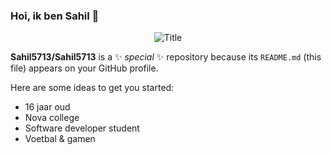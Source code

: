 ### Hoi, ik ben Sahil 👋

<div align="center">
  <img src="https://readme-typing-svg.herokuapp.com?font=Architects+Daughter&color=%2338C2FF&size=50&center=true&vCenter=true&height=60&width=600&lines=Heyyy!+I'm+Shourya+%3C3;TN+is+me!!!;Welcome+to+my+profile!" alt="Title"></img>
</div>

**Sahil5713/Sahil5713** is a ✨ _special_ ✨ repository because its `README.md` (this file) appears on your GitHub profile.

Here are some ideas to get you started:

- 16 jaar oud
- Nova college
- Software developer student
- Voetbal & gamen
